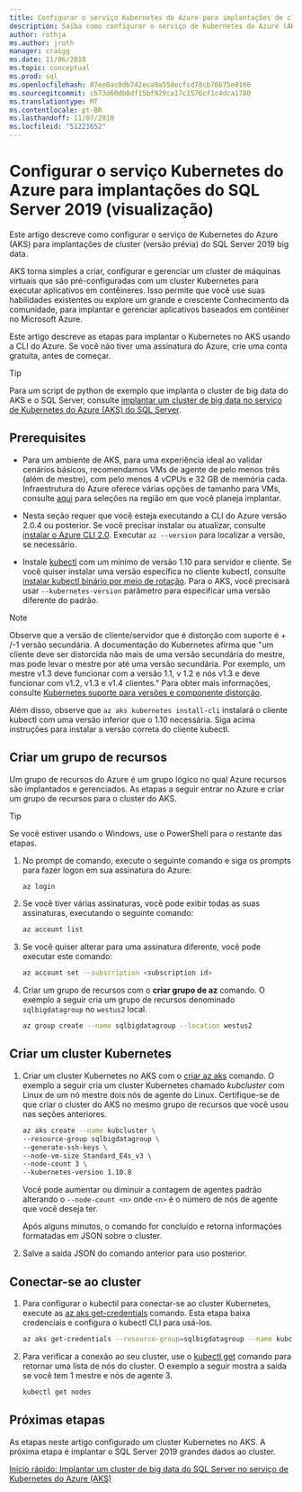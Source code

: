 ```yaml
---
title: Configurar o serviço Kubernetes do Azure para implantações de cluster do SQL Server 2019 big data | Microsoft Docs
description: Saiba como configurar o serviço de Kubernetes do Azure (AKS) para implantações de cluster (versão prévia) do SQL Server 2019 big data.
author: rothja
ms.author: jroth
manager: craigg
ms.date: 11/06/2018
ms.topic: conceptual
ms.prod: sql
ms.openlocfilehash: 07ee0ac0db742eca9a55decfcd78cb76b75e0160
ms.sourcegitcommit: cb73d60db8df15bf929ca17c1576cf1c4dca1780
ms.translationtype: MT
ms.contentlocale: pt-BR
ms.lasthandoff: 11/07/2018
ms.locfileid: "51221652"
---
```

# <a name="configure-azure-kubernetes-service-for-sql-server-2019-preview-deployments"></a>Configurar o serviço Kubernetes do Azure para implantações do SQL Server 2019 (visualização)

Este artigo descreve como configurar o serviço de Kubernetes do Azure (AKS) para implantações de cluster (versão prévia) do SQL Server 2019 big data. 

AKS torna simples a criar, configurar e gerenciar um cluster de máquinas virtuais que são pré-configuradas com um cluster Kubernetes para executar aplicativos em contêineres. Isso permite que você use suas habilidades existentes ou explore um grande e crescente Conhecimento da comunidade, para implantar e gerenciar aplicativos baseados em contêiner no Microsoft Azure.

Este artigo descreve as etapas para implantar o Kubernetes no AKS usando a CLI do Azure. Se você não tiver uma assinatura do Azure, crie uma conta gratuita, antes de começar.

> [!TIP] 
> Para um script de python de exemplo que implanta o cluster de big data do AKS e o SQL Server, consulte [implantar um cluster de big data no serviço de Kubernetes do Azure (AKS) do SQL Server](https://github.com/Microsoft/sql-server-samples/tree/master/samples/features/sql-big-data-cluster/deployment/aks).

## <a name="prerequisites"></a>Prerequisites

- Para um ambiente de AKS, para uma experiência ideal ao validar cenários básicos, recomendamos VMs de agente de pelo menos três (além de mestre), com pelo menos 4 vCPUs e 32 GB de memória cada. Infraestrutura do Azure oferece várias opções de tamanho para VMs, consulte [aqui](https://docs.microsoft.com/en-us/azure/virtual-machines/windows/sizes) para seleções na região em que você planeja implantar.
  
- Nesta seção requer que você esteja executando a CLI do Azure versão 2.0.4 ou posterior. Se você precisar instalar ou atualizar, consulte [instalar o Azure CLI 2.0](https://docs.microsoft.com/cli/azure/install-azure-cli). Executar `az --version` para localizar a versão, se necessário.

- Instale [kubectl](https://kubernetes.io/docs/tasks/tools/install-kubectl/) com um mínimo de versão 1.10 para servidor e cliente. Se você quiser instalar uma versão específica no cliente kubectl, consulte [instalar kubectl binário por meio de rotação](https://kubernetes.io/docs/tasks/tools/install-kubectl/#install-kubectl). Para o AKS, você precisará usar `--kubernetes-version` parâmetro para especificar uma versão diferente do padrão.

> [!NOTE]
Observe que a versão de cliente/servidor que é distorção com suporte é + /-1 versão secundária. A documentação do Kubernetes afirma que "um cliente deve ser distorcida não mais de uma versão secundária do mestre, mas pode levar o mestre por até uma versão secundária. Por exemplo, um mestre v1.3 deve funcionar com a versão 1.1, v 1.2 e nós v1.3 e deve funcionar com v1.2, v1.3 e v1.4 clientes." Para obter mais informações, consulte [Kubernetes suporte para versões e componente distorção](https://github.com/kubernetes/community/blob/master/contributors/design-proposals/release/versioning.md#supported-releases-and-component-skew).

Além disso, observe que `az aks kubernetes install-cli` instalará o cliente kubectl com uma versão inferior que o 1.10 necessária. Siga acima instruções para instalar a versão correta do cliente kubectl.

## <a name="create-a-resource-group"></a>Criar um grupo de recursos

Um grupo de recursos do Azure é um grupo lógico no qual Azure recursos são implantados e gerenciados. As etapas a seguir entrar no Azure e criar um grupo de recursos para o cluster do AKS.

> [!TIP]
> Se você estiver usando o Windows, use o PowerShell para o restante das etapas.

1. No prompt de comando, execute o seguinte comando e siga os prompts para fazer logon em sua assinatura do Azure:

    ```bash
    az login
    ```

1. Se você tiver várias assinaturas, você pode exibir todas as suas assinaturas, executando o seguinte comando:

   ```bash
   az account list
   ```

1. Se você quiser alterar para uma assinatura diferente, você pode executar este comando:

   ```bash
   az account set --subscription <subscription id>
   ```

1. Criar um grupo de recursos com o **criar grupo de az** comando. O exemplo a seguir cria um grupo de recursos denominado `sqlbigdatagroup` no `westus2` local.

   ```bash
   az group create --name sqlbigdatagroup --location westus2
   ```

## <a name="create-a-kubernetes-cluster"></a>Criar um cluster Kubernetes

1. Criar um cluster Kubernetes no AKS com o [criar az aks](https://docs.microsoft.com/cli/azure/aks) comando. O exemplo a seguir cria um cluster Kubernetes chamado *kubcluster* com Linux de um nó mestre dois nós de agente do Linux. Certifique-se de que criar o cluster do AKS no mesmo grupo de recursos que você usou nas seções anteriores.

    ```bash
   az aks create --name kubcluster \
    --resource-group sqlbigdatagroup \
    --generate-ssh-keys \
    --node-vm-size Standard_E4s_v3 \
    --node-count 3 \
    --kubernetes-version 1.10.8
    ```

    Você pode aumentar ou diminuir a contagem de agentes padrão alterando o `--node-count <n>` onde `<n>` é o número de nós de agente que você deseja ter.

    Após alguns minutos, o comando for concluído e retorna informações formatadas em JSON sobre o cluster.

1. Salve a saída JSON do comando anterior para uso posterior.

## <a name="connect-to-the-cluster"></a>Conectar-se ao cluster

1. Para configurar o kubectil para conectar-se ao cluster Kubernetes, execute as [az aks get-credentials](https://docs.microsoft.com/cli/azure/aks?view=azure-cli-latest#az-aks-get-credentials) comando. Esta etapa baixa credenciais e configura o kubectl CLI para usá-los.

   ```bash
   az aks get-credentials --resource-group=sqlbigdatagroup --name kubcluster
   ```

1. Para verificar a conexão ao seu cluster, use o [kubectl get](https://kubernetes.io/docs/reference/generated/kubectl/kubectl-commands) comando para retornar uma lista de nós do cluster.  O exemplo a seguir mostra a saída se você tem 1 mestre e nós de agente 3.

   ```bash
   kubectl get nodes
   ```

## <a name="next-steps"></a>Próximas etapas

As etapas neste artigo configurado um cluster Kubernetes no AKS. A próxima etapa é implantar o SQL Server 2019 grandes dados ao cluster.

[Início rápido: Implantar um cluster de big data do SQL Server no serviço de Kubernetes do Azure (AKS)](quickstart-big-data-cluster-deploy.md)
